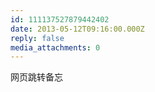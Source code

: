 ```yaml
---
id: 111137527879442402
date: 2013-05-12T09:16:00.000Z
reply: false
media_attachments: 0
---
```


网页跳转备忘 ​​​​

